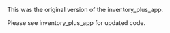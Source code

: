 This was the original version of the inventory_plus_app.

Please see inventory_plus_app for updated code.
